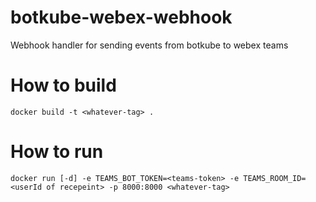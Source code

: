 # botkube-webex-webhook
Webhook handler for sending events from botkube to webex teams

# How to build
`docker build -t <whatever-tag> .`

# How to run
`docker run [-d] -e TEAMS_BOT_TOKEN=<teams-token> -e TEAMS_ROOM_ID=<userId of recepeint> -p 8000:8000 <whatever-tag>`
